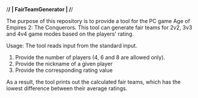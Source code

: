 /******************************/
|      FairTeamGenerator       |
/******************************/

The purpose of this repository is to provide a tool for the PC game Age of Empires 2: The Conquerors.
This tool can generate fair teams for 2v2, 3v3 and 4v4 game modes based on the players' rating.

Usage:
  The tool reads input from the standard input.

  1) Provide the number of players (4, 6 and 8 are allowed only).
  2) Provide the nickname of a given player
  3) Provide the corresponding rating value
  
  As a result, the tool prints out the calculated fair teams, which has the lowest difference between their average ratings.
